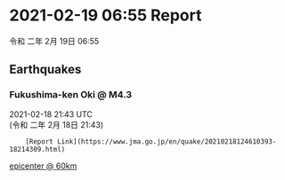 # 2021-02-19 06:55 Report
令和 二年 2月 19日 06:55

## Earthquakes
### Fukushima-ken Oki @ M4.3
2021-02-18 21:43 UTC  
        (令和 二年 2月 18日 21:43)
  
        [Report Link](https://www.jma.go.jp/en/quake/20210218124610393-18214309.html)  
[epicenter @ 60km](https://www.google.com/maps/place/37°30'00%22+141°36'00%22/@37.5,141.6,17z/data=!3m1!4b1!4m5!3m4!1s0x0:0x0!8m2!3d37.5!4d141.6)